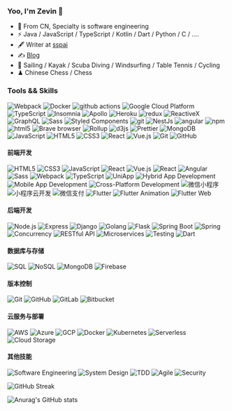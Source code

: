 ### Yoo, I'm Zevin 👋

- 🍻 From CN, Specialty is software engineering
- ⚡ Java / JavaScript / TypeScript / Kotlin / Dart / Python / C / ....
- 🖋 Writer at [sspai](https://sspai.com/u/zevin)
- ✍️ [Blog](https://intellieff.top)
- 🏃 Sailing / Kayak / Scuba Diving / Windsurfing / Table Tennis / Cycling
- ♟ Chinese Chess / Chess 

<h3>Tools && Skills</h3>
<p>
  <img alt="Webpack" src="https://img.shields.io/badge/-Webpack-8DD6F9?style=flat-square&logo=webpack&logoColor=white" /> 
  <img alt="Docker" src="https://img.shields.io/badge/-Docker-46a2f1?style=flat-square&logo=docker&logoColor=white" />
  <img alt="github actions" src="https://img.shields.io/badge/-Github_Actions-2088FF?style=flat-square&logo=github-actions&logoColor=white" />
  <img alt="Google Cloud Platform" src="https://img.shields.io/badge/-Google_Cloud_Platform-1a73e8?style=flat-square&logo=google-cloud&logoColor=white" />
  <img alt="TypeScript" src="https://img.shields.io/badge/-TypeScript-007ACC?style=flat-square&logo=typescript&logoColor=white" />
  <img alt="Insomnia" src="https://img.shields.io/badge/-Insomnia-5849BE?style=flat-square&logo=insomnia&logoColor=white" />
  <img alt="Apollo" src="https://img.shields.io/badge/-Apollo%20GraphQL-311C87?style=flat-square&logo=apollo-graphql&logoColor=white" />
  <img alt="Heroku" src="https://img.shields.io/badge/-Heroku-430098?style=flat-square&logo=heroku&logoColor=white" />
  <img alt="redux" src="https://img.shields.io/badge/-Redux-764ABC?style=flat-square&logo=redux&logoColor=white" />
  <img alt="ReactiveX" src="https://img.shields.io/badge/-RxJs-B7178C?style=flat-square&logo=reactivex&logoColor=white" />
  <img alt="GraphQL" src="https://img.shields.io/badge/-GraphQL-E10098?style=flat-square&logo=graphql&logoColor=white" />
  <img alt="Sass" src="https://img.shields.io/badge/-Sass-CC6699?style=flat-square&logo=sass&logoColor=white" />
  <img alt="Styled Components" src="https://img.shields.io/badge/-Styled_Components-db7092?style=flat-square&logo=styled-components&logoColor=white" />
  <img alt="git" src="https://img.shields.io/badge/-Git-F05032?style=flat-square&logo=git&logoColor=white" />
  <img alt="NestJs" src="https://img.shields.io/badge/-NestJs-ea2845?style=flat-square&logo=nestjs&logoColor=white" />
  <img alt="angular" src="https://img.shields.io/badge/-Angular-DD0031?style=flat-square&logo=angular&logoColor=white" />
  <img alt="npm" src="https://img.shields.io/badge/-NPM-CB3837?style=flat-square&logo=npm&logoColor=white" />
  <img alt="html5" src="https://img.shields.io/badge/-HTML5-E34F26?style=flat-square&logo=html5&logoColor=white" />
  <img alt="Brave browser" src="https://img.shields.io/badge/-Brave_Browser-FB542B?style=flat-square&logo=brave&logoColor=white" />
  <img alt="Rollup" src="https://img.shields.io/badge/-Rollup-EC4A3F?style=flat-square&logo=rollup.js&logoColor=white" />
  <img alt="d3js" src="https://img.shields.io/badge/-D3.js-F9A03C?style=flat-square&logo=d3.js&logoColor=white" />
  <img alt="Prettier" src="https://img.shields.io/badge/-Prettier-F7B93E?style=flat-square&logo=prettier&logoColor=white" />
  <img alt="MongoDB" src="https://img.shields.io/badge/-MongoDB-13aa52?style=flat-square&logo=mongodb&logoColor=white" />
  <img alt="JavaScript" src="https://img.shields.io/badge/-JavaScript-F7DF1E?style=flat-square&logo=JavaScript&logoColor=white" /> <img alt="HTML5" src="https://img.shields.io/badge/-HTML5-E34F26?style=flat-square&logo=HTML5&logoColor=white" /> <img alt="CSS3" src="https://img.shields.io/badge/-CSS3-1572B6?style=flat-square&logo=CSS3&logoColor=white" /> <img alt="React" src="https://img.shields.io/badge/-React-61DAFB?style=flat-square&logo=React&logoColor=white" /> <img alt="Vue.js" src="https://img.shields.io/badge/-Vue.js-4FC08D?style=flat-square&logo=Vue.js&logoColor=white" /> <img alt="Git" src="https://img.shields.io/badge/-Git-F05032?style=flat-square&logo=Git&logoColor=white" /> <img alt="GitHub" src="https://img.shields.io/badge/-GitHub-181717?style=flat-square&logo=GitHub&logoColor=white" />

#### 前端开发
![HTML5](https://img.shields.io/badge/-HTML5-E34F26?style=flat-square&logo=HTML5&logoColor=white)
![CSS3](https://img.shields.io/badge/-CSS3-1572B6?style=flat-square&logo=CSS3&logoColor=white)
![JavaScript](https://img.shields.io/badge/-JavaScript-F7DF1E?style=flat-square&logo=JavaScript&logoColor=black)
![React](https://img.shields.io/badge/-React-61DAFB?style=flat-square&logo=React&logoColor=white)
![Vue.js](https://img.shields.io/badge/-Vue.js-4FC08D?style=flat-square&logo=Vue.js&logoColor=white)
![React](https://img.shields.io/badge/-React-61DAFB?style=flat-square&logo=React&logoColor=white)
![Angular](https://img.shields.io/badge/-Angular-DD0031?style=flat-square&logo=Angular&logoColor=white)
![Sass](https://img.shields.io/badge/-Sass-CC6699?style=flat-square&logo=Sass&logoColor=white)
![Webpack](https://img.shields.io/badge/-Webpack-8DD6F9?style=flat-square&logo=Webpack&logoColor=black)
![TypeScript](https://img.shields.io/badge/-TypeScript-3178C6?style=flat-square&logo=TypeScript&logoColor=white)
![UniApp](https://img.shields.io/badge/-UniApp-008CFF?style=flat-square&logo=vue.js&logoColor=white)
![Hybrid App Development](https://img.shields.io/badge/-Hybrid_App_Development-007ACC?style=flat-square)
![Mobile App Development](https://img.shields.io/badge/-Mobile_App_Development-008CFF?style=flat-square)
![Cross-Platform Development](https://img.shields.io/badge/-Cross_Platform_Development-61DAFB?style=flat-square)
![微信小程序](https://img.shields.io/badge/-微信小程序-07C160?style=flat-square&logo=wechat&logoColor=white)
![小程序云开发](https://img.shields.io/badge/-小程序云开发-07C160?style=flat-square)
![微信支付](https://img.shields.io/badge/-微信支付-07C160?style=flat-square)
![Flutter](https://img.shields.io/badge/-Flutter-02569B?style=flat-square&logo=flutter&logoColor=white)
![Flutter Animation](https://img.shields.io/badge/-Flutter_Animation-02569B?style=flat-square)
![Flutter Web](https://img.shields.io/badge/-Flutter_Web-0175C2?style=flat-square)

#### 后端开发
![Node.js](https://img.shields.io/badge/-Node.js-43853d?style=flat-square&logo=Node.js&logoColor=white)
![Express](https://img.shields.io/badge/-Express-000000?style=flat-square&logo=Express&logoColor=white)
![Django](https://img.shields.io/badge/-Django-092E20?style=flat-square&logo=Django&logoColor=white)
![Golang](https://img.shields.io/badge/-Golang-00ADD8?style=flat-square&logo=go&logoColor=white)
![Flask](https://img.shields.io/badge/-Flask-000000?style=flat-square&logo=Flask&logoColor=white)
![Spring Boot](https://img.shields.io/badge/-Spring_Boot-6DB33F?style=flat-square&logo=Spring-Boot&logoColor=white)
![Spring](https://img.shields.io/badge/-Spring-6DB33F?style=flat-square&logo=Spring&logoColor=white)
![Concurrency](https://img.shields.io/badge/-Concurrency-00ADD8?style=flat-square)
![RESTful API](https://img.shields.io/badge/-RESTful_API-336791?style=flat-square)
![Microservices](https://img.shields.io/badge/-Microservices-336791?style=flat-square)
![Testing](https://img.shields.io/badge/-Testing-00ADD8?style=flat-square)
![Dart](https://img.shields.io/badge/-Dart-0175C2?style=flat-square&logo=dart&logoColor=white)

#### 数据库与存储
![SQL](https://img.shields.io/badge/-SQL-4479A1?style=flat-square&logo=MySQL&logoColor=white)
![NoSQL](https://img.shields.io/badge/-NoSQL-4DB33D?style=flat-square)
![MongoDB](https://img.shields.io/badge/-MongoDB-47A248?style=flat-square&logo=MongoDB&logoColor=white)
![Firebase](https://img.shields.io/badge/-Firebase-FFCA28?style=flat-square&logo=Firebase&logoColor=black)

#### 版本控制
![Git](https://img.shields.io/badge/-Git-F05032?style=flat-square&logo=Git&logoColor=white)
![GitHub](https://img.shields.io/badge/-GitHub-181717?style=flat-square&logo=GitHub&logoColor=white)
![GitLab](https://img.shields.io/badge/-GitLab-FCA121?style=flat-square&logo=GitLab&logoColor=black)
![Bitbucket](https://img.shields.io/badge/-Bitbucket-0052CC?style=flat-square&logo=Bitbucket&logoColor=white)

#### 云服务与部署
![AWS](https://img.shields.io/badge/-AWS-232F3E?style=flat-square&logo=Amazon-AWS&logoColor=white)
![Azure](https://img.shields.io/badge/-Azure-0089D6?style=flat-square&logo=Microsoft-Azure&logoColor=white)
![GCP](https://img.shields.io/badge/-GCP-4285F4?style=flat-square&logo=Google-Cloud&logoColor=white)
![Docker](https://img.shields.io/badge/-Docker-2496ED?style=flat-square&logo=Docker&logoColor=white)
![Kubernetes](https://img.shields.io/badge/-Kubernetes-326CE5?style=flat-square&logo=Kubernetes&logoColor=white)
![Serverless](https://img.shields.io/badge/-Serverless-FD5750?style=flat-square&logo=Serverless&logoColor=black)
![Cloud Storage](https://img.shields.io/badge/-Cloud_Storage-4285F4?style=flat-square)

#### 其他技能
![Software Engineering](https://img.shields.io/badge/-Software_Engineering-000000?style=flat-square)
![System Design](https://img.shields.io/badge/-System_Design-343434?style=flat-square)
![TDD](https://img.shields.io/badge/-TDD-0095D5?style=flat-square)
![Agile](https://img.shields.io/badge/-Agile-009BCC?style=flat-square)
![Security](https://img.shields.io/badge/-Security-0089D6?style=flat-square)
  <br/>
</p>  

![GitHub Streak](https://streak-stats.demolab.com?user=zevino&locale=zh_Hans)  

![Anurag's GitHub stats](https://github-readme-stats.vercel.app/api?username=zevino&count_private=true&show_icons=true&theme=radical)
